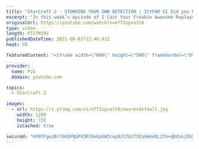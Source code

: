 ```yaml
---
title: "StarCraft 2 - STORMING YOUR OWN DETECTION | ICYFAR G1 Did you hear that?"
excerpt: "In this week’s episode of I Cast Your Freakin Awesome Replays (ICYFAR) players sent in their StarCraft 2 replays where they use invisible and burrowed units as much as possible (Did you hear that?)! Here’s a fun game of protoss versus zerg completing the challenge in humorous fashion.   NEW ICYFAR CHALLENGE:"
originalUrl: https://youtube.com/watch?v=mfTIopxa1t8
type: video
length: PT27M19S
publishedDateTime: 2021-06-01T12:46:41Z
heat: 50

featuredContent: "<iframe width=\"800\" height=\"500\" frameborder=\"0\" src=\"https://www.youtube.com/embed/mfTIopxa1t8\" allow=\"accelerometer; autoplay; encrypted-media; gyroscope; picture-in-picture\" allowfullscreen></iframe>"

provider:
  name: PiG
  domain: youtube.com

topics:
  - StarCraft 2

images:
  - url: https://i.ytimg.com/vi/mfTIopxa1t8/maxresdefault.jpg
    width: 1280
    height: 720
    isCached: true

secured: "HYOTFgwzBrl5KQY0pPXSRlDeKpGW3cep8J17U1fSEa4HeeDL2tk+qKdskjOhSryIJmciTmBudj/QTXwLEAdoIX8K4OwZh9MoLEn3LEUezpIZAjdrLUtiAXdTH8HmoVdju0n22bU6EcjmnShw/xdJAWnYkYMTyFubXxQHtTMnMDkV4jQmHfn4063DYyKJtrZmogV6OTtEC/AVWCh8aJQbIr5WLPidtwuAz2yWfSHbiJqGT1FqJkeqSsDyJdEdwtxC8JFb2jgz+mV+KPuqaK1AtLdpcBOPFmFsxfFt7EHWXNKcXaFmNR9XomYNqwalY9k8SsviwUoKskwRIsN9bDFlCeAv6JW4Qz6YkgIu+XGi6B50HDavyP5kxY93T/za5TPXcJrrF2APDG40DQuTM5QoGxj0YcjkEhPtlkn7MLYexWg=;AGMtpLfze1veYZrHTYbkRA=="
---
```


